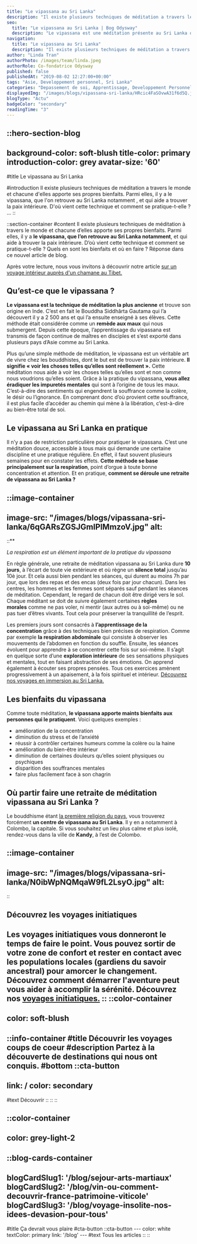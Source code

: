 ```yaml
---
title: "Le vipassana au Sri Lanka"
description: "Il existe plusieurs techniques de méditation a travers le monde et chacune d'elles apporte ses propres bienfaits. Parmi elles, il y a le vipassana, que l'on retrouve au Sri Lanka notamment , et qui aide a trouver la paix intérieure. D'où vient cette technique et comment se pratique-t-elle ? ..."
seo:
  title: "Le vipassana au Sri Lanka | Bog Odysway"
  description: "Le vipassana est une méditation présente au Sri Lanka qui utilise principalement la respiration pour atteindre le bien-être total."
navigation:
  title: "Le vipassana au Sri Lanka"
  description: "Il existe plusieurs techniques de méditation a travers le monde et chacune d'elles apporte ses propres bienfaits. Parmi elles, il y a le vipassana, que l'on retrouve au Sri Lanka notamment , et qui aide a trouver la paix intérieure. D'où vient cette technique et comment se pratique-t-elle ? ..."
author: "Linda Tran"
authorPhoto: /images/team/linda.jpeg
authorRole: Co-fondatrice Odysway
published: false
publishedAt: "2019-08-02 12:27:00+00:00"
tags: "Asie, Developpement personnel, Sri Lanka"
categories: "Depassement de soi, Apprentissage, Developpement Personnel"
displayedImg: "/images/blogs/vipassana-sri-lanka/HRcic4FaSOvwA31f6d5Q.jpg"
blogType: "Actu"
badgeColor: "secondary"
readingTime: "3"
---
```


::hero-section-blog
---
background-color: soft-blush
title-color: primary
introduction-color: grey
avatar-size: '60'
---
#title
Le vipassana au Sri Lanka

#introduction
Il existe plusieurs techniques de méditation a travers le monde et chacune d'elles apporte ses propres bienfaits. Parmi elles, il y a le vipassana, que l'on retrouve au Sri Lanka notamment , et qui aide a trouver la paix intérieure. D'où vient cette technique et comment se pratique-t-elle ? ...
::

::section-container
#content
Il existe plusieurs techniques de méditation à travers le monde et chacune d’elles apporte ses propres bienfaits. Parmi elles, il y a **le vipassana, que l’on retrouve au Sri Lanka notamment**, et qui aide à trouver la paix intérieure. D’où vient cette technique et comment se pratique-t-elle ? Quels en sont les bienfaits et où en faire ? Réponse dans ce nouvel article de blog. 

Après votre lecture, nous vous invitons à découvrir notre article [sur un voyage intérieur auprès d'un chamane au Tibet.](https://odysway.com/partez-pour-un-voyage-interieur-aupres-dun-chamane-au-tibet)

## Qu’est-ce que le vipassana ?

**Le vipassana est la technique de méditation la plus ancienne** et trouve son origine en Inde. C’est en fait le Bouddha Siddhârta Gautama qui l’a découvert il y a 2 500 ans et qui l’a ensuite enseigné à ses élèves. Cette méthode était considérée comme un **remède aux maux** qui nous submergent. Depuis cette époque, l’apprentissage du vipassana est transmis de façon continue de maîtres en disciples et s’est exporté dans plusieurs pays d’Asie comme au Sri Lanka.

Plus qu’une simple méthode de méditation, le vipassana est un véritable art de vivre chez les bouddhistes, dont le but est de trouver la paix intérieure. **Il signifie « voir les choses telles qu’elles sont réellement ».** Cette méditation nous aide à voir les choses telles qu’elles sont et non comme nous voudrions qu’elles soient. Grâce à la pratique du vipassana, **vous allez éradiquer les impuretés mentales** qui sont à l’origine de tous les maux. C’est-à-dire des sentiments qui engendrent la souffrance comme la colère, le désir ou l’ignorance. En comprenant donc d’où provient cette souffrance, il est plus facile d’accéder au chemin qui mène à la libération, c’est-à-dire au bien-être total de soi.

## Le vipassana au Sri Lanka en pratique

Il n’y a pas de restriction particulière pour pratiquer le vipassana. C’est une méditation douce, accessible à tous mais qui demande une certaine discipline et une pratique régulière. En effet, il faut souvent plusieurs semaines pour en constater les effets. **Cette méthode se base principalement sur la respiration**, point d’orgue à toute bonne concentration et attention. Et en pratique, **comment se déroule une retraite de vipassana au Sri Lanka ?**

::image-container
---
image-src: "/images/blogs/vipassana-sri-lanka/6qGARsZGSJGmIPlMmzoV.jpg"
alt: 
---
::**

_La respiration est un élément important de la pratique du vipassana_

En règle générale, une retraite de méditation vipassana au Sri Lanka dure **10 jours**, à l’écart de toute vie extérieure et où règne un **silence total** jusqu’au 10è jour. Et cela aussi bien pendant les séances, qui durent au moins 7h par jour, que lors des repas et des encas (deux fois par jour chacun). Dans les centres, les hommes et les femmes sont séparés sauf pendant les séances de méditation. Cependant, le regard de chacun doit être dirigé vers le sol. Chaque méditant se doit de suivre également certaines **règles morales** comme ne pas voler, ni mentir (aux autres ou à soi-même) ou ne pas tuer d’êtres vivants. Tout cela pour préserver la tranquillité de l’esprit.

Les premiers jours sont consacrés à **l’apprentissage de la concentration** grâce à des techniques bien précises de respiration. Comme par exemple **la respiration abdominale** qui consiste à observer les mouvements de l’abdomen en fonction du souffle. Ensuite, les séances évoluent pour apprendre à se concentrer cette fois sur soi-même. Il s’agit en quelque sorte d’une **exploration intérieure** de ses sensations physiques et mentales, tout en faisant abstraction de ses émotions. On apprend également à écouter ses propres pensées. Tous ces exercices amènent progressivement à un apaisement, à la fois spirituel et intérieur. [Découvrez nos voyages en immersion au Sri Lanka.](https://odysway.com/destinations/sri-lanka)

## Les bienfaits du vipassana

Comme toute méditation, **le vipassana apporte maints bienfaits aux personnes qui le pratiquent**. Voici quelques exemples :

*   amélioration de la concentration
*   diminution du stress et de l’anxiété
*   réussir à contrôler certaines humeurs comme la colère ou la haine
*   amélioration du bien-être intérieur 
*   diminution de certaines douleurs qu’elles soient physiques ou psychiques
*   disparition des souffrances mentales
*   faire plus facilement face à son chagrin

## Où partir faire une retraite de méditation vipassana au Sri Lanka ?

Le bouddhisme étant [la première religion du pays](https://odysway.com/religion-sri-lanka-principales-croyances/), vous trouverez forcément **un centre de vipassana au Sri Lanka**. Il y en a notamment à Colombo, la capitale. Si vous souhaitez un lieu plus calme et plus isolé, rendez-vous dans la ville de **Kandy**, à l’est de Colombo. 

::image-container
---
image-src: "/images/blogs/vipassana-sri-lanka/N0ibWpNQMqaW9fL2LsyO.jpg"
alt: 
---
::

## Découvrez les voyages initiatiques

Les voyages initiatiques vous donneront le temps de faire le point. Vous pouvez sortir de votre zone de confort et rester en contact avec les populations locales (gardiens du savoir ancestral) pour amorcer le changement. Découvrez comment démarrer l'aventure peut vous aider à accomplir la sérénité. Découvrez nos [voyages initiatiques.](https://odysway.com/thematiques/voyage-initiatique)
::
::color-container
---
color: soft-blush
---
  ::info-container
  #title
  Découvrir les voyages coups de coeur
  #description
  Partez à la découverte de destinations qui nous ont conquis.
  #bottom
  ::cta-button
  ---
  link: /
  color: secondary
  ---
  #text
  Découvrir
  ::
  ::
::

::color-container
---
color: grey-light-2
---
  ::blog-cards-container
  ---
  blogCardSlug1: '/blog/sejour-arts-martiaux' 
  blogCardSlug2: '/blog/vin-ou-comment-decouvrir-france-patrimoine-viticole' 
  blogCardSlug3: '/blog/voyage-insolite-nos-idees-devasion-pour-tous' 
  ---
  #title
  Ça devrait vous plaire
  #cta-button
    ::cta-button
    ---
    color: white
    textColor: primary
    link: '/blog'
    ---
    #text
    Tous les  articles
    ::
  ::
